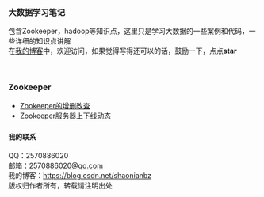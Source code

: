 ### 大数据学习笔记
包含Zookeeper，hadoop等知识点，这里只是学习大数据的一些案例和代码，一些详细的知识点讲解<br/>
在[我的博客](https://blog.csdn.net/shaonianbz)中，欢迎访问，如果觉得写得还可以的话，鼓励一下，点点**star** <br/>

<br/>

### Zookeeper
- [Zookeeper的增删改查](https://github.com/yangguangzb/bigData-learning/blob/master/zookeeper/src/main/java/com/san/zk/SimpleZkClient.java)
- [Zookeeper服务器上下线动态](https://github.com/yangguangzb/bigData-learning/tree/master/zookeeper/src/main/java/com/san/distributed)

### 

#### 我的联系
QQ：2570886020             <br/>
邮箱：2570886020@qq.com    </br>
我的博客：https://blog.csdn.net/shaonianbz </br>
版权归作者所有，转载请注明出处







